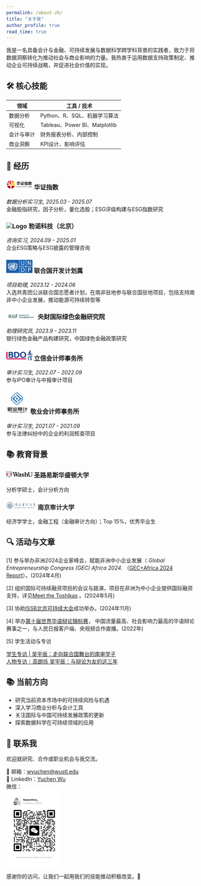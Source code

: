 ```yaml
---
permalink: /about-zh/
title: "关于我"
author_profile: true
read_time: true
---
```


我是一名具备会计与金融、可持续发展与数据科学跨学科背景的实践者，致力于将数据洞察转化为推动社会与商业影响的力量。我热衷于运用数据支持政策制定、推动企业可持续战略，并促进社会价值的实现。  


🛠 核心技能
------
| 领域 | 工具 / 技术                     |
|------|-----------------------------|
| 数据分析 | Python、R、SQL、机器学习算法         |
| 可视化 | Tableau、Power BI、Matplotlib |
| 会计与审计 | 财务报表分析、内部控制                 |
| 商业洞察 | KPI设计、影响评估                  |

📌 经历
------
### <img src="/images/sino-security.png" width="70" alt="Logo">  **华证指数**  
_数据分析实习生, 2025.03 - 2025.07_  
金融股指研究，因子分析，量化选股；ESG评级构建与ESG指数研究

### <img src="/images/bova-ESG白.jpg" width="70" alt="Logo">  **勃诺科技（北京）** 
_咨询实习, 2024.09 - 2025.01_  
企业ESG策略与ESG披露的管理咨询

### <img src="/images/undp-logo.png" width="70" alt="Logo">  **联合国开发计划属**  
_项目助理, 2023.12 - 2024.06_  
入选共青团公派联合国志愿者计划，在南非驻地参与联合国驻地项目，包括支持南非中小企业发展，推动能源可持续转型等

### <img src="/images/zhangfangxingLOGO.png" width="80" alt="Logo">  **央财国际绿色金融研究院**  
_助理研究员, 2023.9 - 2023.11_  
银行绿色金融产品构建研究，中国绿色金融政策研究    

### <img src="/images/bdo.png" width="70" alt="Logo">  **立信会计师事务所**  
_审计实习生, 2022.07 - 2022.09_  
参与IPO审计与中报审计项目

### <img src="/images/jingye.jpg" width="60" alt="Logo">  **敬业会计师事务所**  
_审计实习生, 2021.07 - 2021.09_  
参与法律纠纷中的企业的利润核查项目

📚 教育背景
------
### <img src="/images/WashU-RGB.jpg" width="70" alt="Logo">  **圣路易斯华盛顿大学**  
分析学硕士，会计分析方向  
### <img src="/images/NAU.png" width="80" alt="Logo">  **南京审计大学**  
经济学学士，金融工程（金融审计方向）；Top 15%，优秀毕业生  

🔍 活动与文章
------
[1] 参与举办非洲2024企业家峰会，赋能非洲中小企业发展（ _Global Entrepreneurship Congress (GEC) Africa 2024_.
（[GEC+Africa 2024 Report](https://www.22onsloane.co/gecafrica-2024-report/)）。(2024年4月)    

[2] 组织国际可持续融资项目的会议与路演，项目在非洲为中小企业提供国际融资支持，详见[Meet the Toshikas](https://www.undp.org/africa/meet-toshikas) 。(2024年5月)  

[3] 协助[ISSB北京可持续大会](https://www.ifrs.org/news-and-events/events/2024/november/highlights-from-beijing-international-sustainability-conference/)成功举办。(2024年11月)   

[4] 举办[第十届世界华语辩论锦标赛](https://mp.weixin.qq.com/s/VDLuD7pghgy1t7WtCf3NAw)， 中国流量最高、社会影响力最高的华语辩论赛事之一，与人民日报客户端、央视频合作直播。(2022年)   

[5] 学生活动与专访  

[学生专访 | 吴宇辰：走向联合国舞台的南审学子](https://mp.weixin.qq.com/s/vY6jVDhfsmoIzGf9U_isHA)  
[人物专访｜高朗烁 吴宇辰：与辩论为友的这三年](https://mp.weixin.qq.com/s/T60PZY9YNZS6aEcnD7bzhw)


📚 当前方向
------
- 研究当前资本市场中的可持续风险与机遇  
- 深入学习商业分析与会计工具
- 关注国际与中国可持续发展政策的更新
- 探索数据科学在可持续领域的应用  

💬 联系我
------
欢迎就研究、合作或职业机会与我交流。

📧 邮箱：wyuchen@wustl.edu  
🔗 LinkedIn：[Yuchen Wu](https://www.linkedin.com/in/yuchen-wu-washu/)  
微信：   
<img src="/images/wechat.jpg" width="150" alt="wechat QR code">

感谢你的访问，让我们一起用我们的技能推动积极改变。🌱


